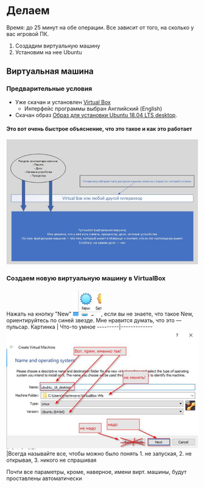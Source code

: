 # Делаем
Время: до 25 минут на обе операции. Все зависит от того, на сколько у вас игровой ПК.

1. Создадим виртуальную машину
2. Установим на нее Ubuntu

## Виртуальная машина
### Предварительные условия
- Уже скачан и установлен [Virtual Box](https://www.virtualbox.org)
    - Интерфейс программы выбран Английский (English)
- Скачан образ [Образ для установки Ubuntu 18.04 LTS desktop](https://ubuntu.com/download/alternative-downloads).

#### Это вот очень быстрое объяснение, что это такое и как это работает
![Картинка про виртуальную машину](./img/005%20whattafuckisvm.jpg)

### Создаем новую виртуальную машину в VirtualBox
Нажать на кнопку "New" ![Картинка про виртуальную машину](./img/005%20new%20button.jpg), если вы не знаете, что такое New, ориентируйтесь по синей звезде. Мне нравится думать, что это — пульсар.
Картинка | Что-то умное
---------|-------------
![картинка с диалогом создания виртуалки](./img/005%20create%20virtual%20machine%20dialogue.jpg) |Всегда называйте все, чтобы можно было понять 1. не запуская, 2. не открывая, 3. никого не спрашивая

Почти все параметры, кроме, наверное, имени вирт. машины, будут проставлены автоматически

